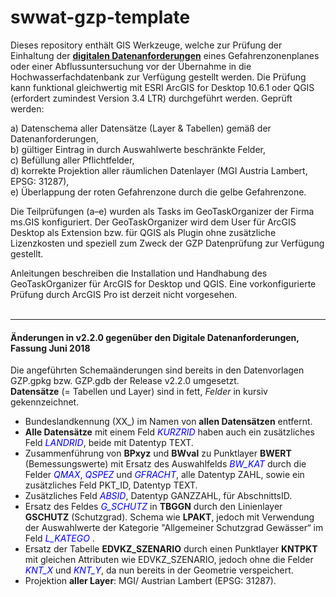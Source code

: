# swwat-gzp-template

Dieses repository enthält GIS Werkzeuge, welche zur Prüfung der Einhaltung der __[digitalen Datenanforderungen](https://www.bmnt.gv.at/wasser/wasser-oesterreich/foerderungen/foerd_hochwasserschutz/trl_gzp_42a_wrg.html)__ eines Gefahrenzonenplanes oder einer Abflussuntersuchung vor der Übernahme in die Hochwasserfachdatenbank zur Verfügung gestellt werden. Die Prüfung kann funktional gleichwertig mit ESRI ArcGIS for Desktop 10.6.1 oder QGIS (erfordert zumindest Version 3.4 LTR) durchgeführt werden. Geprüft werden:

a)	  Datenschema aller Datensätze (Layer & Tabellen) gemäß der Datenanforderungen, <br>
b)	  gültiger Eintrag in durch Auswahlwerte beschränkte Felder, <br>
c)	  Befüllung aller Pflichtfelder, <br>
d)	  korrekte Projektion aller räumlichen Datenlayer (MGI Austria Lambert, EPSG: 31287), <br>
e)	  Überlappung der roten Gefahrenzone durch die gelbe Gefahrenzone.  <br>

Die Teilprüfungen (a–e) wurden als Tasks im GeoTaskOrganizer der Firma ms.GIS konfiguriert. Der GeoTaskOrganizer wird dem User für ArcGIS Desktop als Extension bzw. für QGIS als Plugin ohne zusätzliche Lizenzkosten und speziell zum Zweck der GZP Datenprüfung zur Verfügung gestellt. <br>

Anleitungen beschreiben die Installation und Handhabung des GeoTaskOrganizer für ArcGIS for Desktop und QGIS. Eine vorkonfigurierte Prüfung durch ArcGIS Pro ist derzeit nicht vorgesehen. <br><br>

***
#### Änderungen in v2.2.0 gegenüber den Digitale Datenanforderungen, Fassung Juni 2018 <br>
Die angeführten Schemaänderungen sind bereits in den Datenvorlagen GZP.gpkg bzw. GZP.gdb der Release v2.2.0 umgesetzt. <br> **Datensätze** (= Tabellen und Layer) sind in fett, *Felder* in kursiv gekennzeichnet.

-  Bundeslandkennung (XX_) im Namen von **allen Datensätzen** entfernt.  <br>
-  **Alle Datensätze** mit einem Feld <font color=blue>*KURZRID*</font> haben auch ein zusätzliches Feld <font color=blue>*LANDRID*</font>, beide mit Datentyp TEXT.
-  Zusammenführung von **BPxyz** und **BWval** zu Punktlayer **BWERT** (Bemessungswerte) mit Ersatz des Auswahlfelds <font color=blue>*BW_KAT*</font> durch die Felder <font color=blue>*QMAX*</font>, <font color=blue>*QSPEZ*</font> und <font color=blue>*GFRACHT*</font>, alle Datentyp ZAHL,  sowie ein zusätzliches Feld PKT_ID, Datentyp TEXT.
-  Zusätzliches Feld <font color=blue>*ABSID*</font>, Datentyp GANZZAHL, für AbschnittsID.
-  Ersatz des Feldes <font color=blue>*G_SCHUTZ*</font> in **TBGGN** durch den Linienlayer **GSCHUTZ** (Schutzgrad). Schema wie **LPAKT**, jedoch mit Verwendung der Auswahlwerte der Kategorie "Allgemeiner Schutzgrad Gewässer“ im Feld <font color=blue>*L_KATEGO*</font> .
-  Ersatz der Tabelle **EDVKZ_SZENARIO** durch einen Punktlayer **KNTPKT** mit gleichen Attributen wie EDVKZ_SZENARIO, jedoch ohne die Felder <font color=blue>*KNT_X*</font> und <font color=blue>*KNT_Y*</font>, da nun bereits in der Geometrie verspeichert.
-  Projektion **aller Layer**: MGI/ Austrian Lambert (EPSG: 31287).
